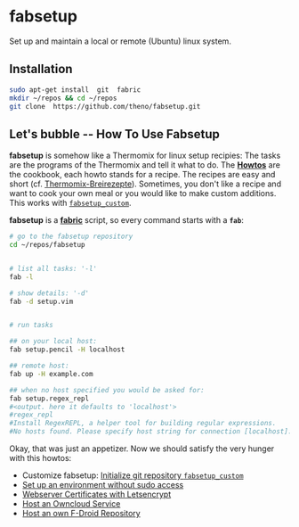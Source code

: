 # fabsetup

Set up and maintain a local or remote (Ubuntu) linux system.

## Installation

  ```sh
  sudo apt-get install  git  fabric
  mkdir ~/repos && cd ~/repos
  git clone  https://github.com/theno/fabsetup.git
  ```

## Let's bubble -- How To Use Fabsetup

__fabsetup__ is somehow like a Thermomix for linux setup recipies: The tasks
are the programs of the Thermomix and tell it what to do.  The
__[Howtos](./howtos "cookbook")__ are the cookbook, each howto stands for a
recipe.  The recipes are easy and short (cf. [Thermomix-Breirezepte](https://github.com/theno/Breirezepte)).  Sometimes, you don't like a recipe
and want to cook your own meal or you would like to make custom additions.
This works with [`fabsetup_custom`](./howtos/fabsetup_custom.md).

__fabsetup__ is a __[fabric](http://www.fabfile.org/ "www.fabfile.org")__
script, so every command starts with a __`fab`__:

  ```sh
  # go to the fabsetup repository
  cd ~/repos/fabsetup


  # list all tasks: '-l'
  fab -l

  # show details: '-d'
  fab -d setup.vim


  # run tasks
  
  ## on your local host:
  fab setup.pencil -H localhost

  ## remote host:
  fab up -H example.com

  ## when no host specified you would be asked for:
  fab setup.regex_repl
  #<output. here it defaults to 'localhost'>
  #regex_repl
  #Install RegexREPL, a helper tool for building regular expressions.
  #No hosts found. Please specify host string for connection [localhost]:
  ```

Okay, that was just an appetizer. Now we should satisfy the very hunger with
this howtos:

 * Customize fabsetup: [Initialize git repository
   `fabsetup_custom`](./howtos/fabsetup_custom.md)
 * [Set up an environment without sudo access](./howtos/no-sudo.md)
 * [Webserver Certificates with Letsencrypt](./howtos/letsencrypt.md)
 * [Host an Owncloud Service](./howtos/owncloud.md)
 * [Host an own F-Droid Repository](./howtos/f-droid-repo.md)
